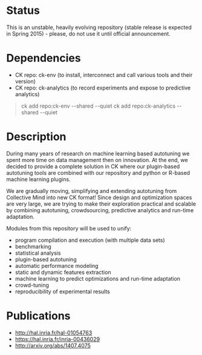 Status
======
This is an unstable, heavily evolving repository 
(stable release is expected in Spring 2015) - 
please, do not use it until official announcement.

Dependencies
============
* CK repo: ck-env (to install, interconnect and call various tools and their version)
* CK repo: ck-analytics (to record experiments and expose to predictive analytics)

> ck add repo:ck-env --shared --quiet
> ck add repo:ck-analytics --shared --quiet

Description
===========
During many years of research on machine learning based autotuning 
we spent more time on data management then on innovation. At the end,
we decided to provide a complete solution in CK where our plugin-based 
autotuning tools are combined with our repository and python or
R-based machine learning plugins.

We are gradually moving, simplifying and extending autotuning
from Collective Mind into new CK format! Since design and optimization
spaces are very large, we are trying to make their exploration practical 
and scalable by combining autotuning, crowdsourcing, predictive 
analytics and run-time adaptation.

Modules from this repository will be used to unify:
* program compilation and execution (with multiple data sets)
* benchmarking
* statistical analysis
* plugin-based autotuning
* automatic performance modeling
* static and dynamic features extraction
* machine learning to predict optimizations and run-time adaptation
* crowd-tuning
* reproducibility of experimental results

Publications
============
* http://hal.inria.fr/hal-01054763
* https://hal.inria.fr/inria-00436029
* http://arxiv.org/abs/1407.4075
